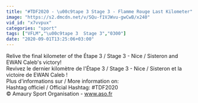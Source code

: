 ```yaml
---
title: "#TDF2020 - \u00c9tape 3 Stage 3 - Flamme Rouge Last Kilometer"
image: "https://s2.dmcdn.net/v/SQu-f1VJWvu-gwCwB/x240"
vid_id: "x7vvpux"
categories: "sport"
tags: ["VFLM","\u00c9tape 3  Stage 3","0300"]
date: "2020-09-01T13:25:06+03:00"
---
```

Relive the final kilometer of the Étape 3 / Stage 3 - Nice / Sisteron and EWAN Caleb's victory!  <br>Revivez le dernier kilomètre de l'Étape 3 / Stage 3 - Nice / Sisteron et la victoire de EWAN Caleb !  <br>Plus d'informations sur / More information on:  <br>Hashtag officiel / Official Hashtag: #TDF2020  <br>© Amaury Sport Organisation - www.aso.fr
